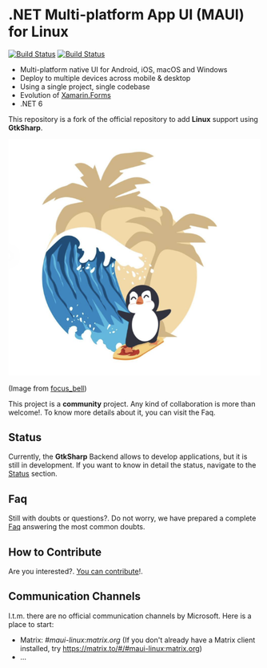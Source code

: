 # .NET Multi-platform App UI (MAUI) for Linux

[![Build Status](https://dev.azure.com/xamarin/public/_apis/build/status/MAUI-public?repoName=dotnet%2Fmaui&branchName=main&label=Public)](https://dev.azure.com/xamarin/public/_build/latest?definitionId=57&repoName=dotnet%2Fmaui&branchName=main) [![Build Status](https://devdiv.visualstudio.com/DevDiv/_apis/build/status/MAUI?repoName=dotnet%2Fmaui&branchName=main&label=Private)](https://devdiv.visualstudio.com/DevDiv/_build/latest?definitionId=13330&repoName=dotnet%2Fmaui&branchName=main)

* Multi-platform native UI for Android, iOS, macOS and Windows
* Deploy to multiple devices across mobile & desktop
* Using a single project, single codebase
* Evolution of [Xamarin.Forms](https://github.com/xamarin/xamarin.forms)
* .NET 6

This repository is a fork of the official repository to add **Linux** support using **GtkSharp**.

![.NET MAUI for Linux](net-maui-linux.png)

(Image from [focus_bell](https://www.shutterstock.com/es/g/focus_bell))

This project is a **community** project. Any kind of collaboration is more than welcome!. To know more details about it, you can visit the Faq.

## Status

Currently, the **GtkSharp** Backend allows to develop applications, but it is still in development. If you want to know in detail the status, navigate to the [Status](https://github.com/jsuarezruiz/maui-linux/wiki/Status) section.

## Faq

Still with doubts or questions?. Do not worry, we have prepared a complete [Faq](https://github.com/jsuarezruiz/maui-linux/wiki/Faq) answering the most common doubts.

## How to Contribute

Are you interested?. [You can contribute](https://github.com/jsuarezruiz/maui-linux/wiki/Contributing)!.

## Communication Channels

I.t.m. there are no official communication channels by Microsoft. Here is a place to start:

* Matrix: *#maui-linux:matrix.org* (If you don't already have a Matrix client installed, try https://matrix.to/#/#maui-linux:matrix.org)
* ...
